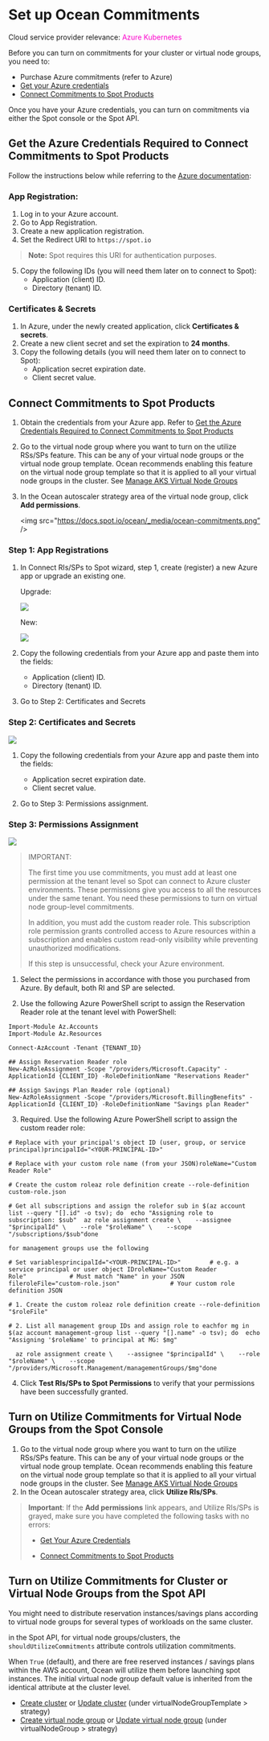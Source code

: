 <meta name="robots" content="noindex">

#  Set up Ocean Commitments

Cloud service provider relevance: <font color="#FC01CC">Azure Kubernetes</font>

Before you can turn on commitments for your cluster or virtual node groups, you need to:

*  Purchase Azure commitments (refer to Azure)
*  [Get your Azure credentials](link)
*  [Connect Commitments to Spot Products](link)

Once you have your Azure credentials, you can turn on commitments via either the Spot console or the Spot API.

##  Get the Azure Credentials Required to Connect Commitments to Spot Products

Follow the instructions below while referring to the [Azure documentation](https://learn.microsoft.com/en-us/entra/identity-platform/quickstart-register-app?tabs=certificate):

###  App Registration:

1. Log in to your Azure account.
2. Go to App Registration.
3. Create a new application registration.
4. Set the Redirect URI to `https://spot.io`

>**Note:** Spot requires this URI for authentication purposes.

5. Copy the following IDs (you will need them later on to connect to Spot):
   * Application (client) ID.
   * Directory (tenant) ID.

###  Certificates & Secrets

1.  In Azure, under the newly created application, click **Certificates & secrets**.
2.  Create a new client secret and set the expiration to **24 months**.
3.  Copy the following details (you will need them later on to connect to Spot):
    * Application secret expiration date.
    * Client secret value.


##  Connect Commitments to Spot Products

1.  Obtain the credentials from your Azure app. Refer to [Get the Azure Credentials Required to Connect Commitments to Spot Products]()
2.  Go to the virtual node group where you want to turn on the utilize RSs/SPs feature. This can be any of your virtual node groups or the virtual node group template. Ocean recommends enabling this feature on the virtual node group template so that it is applied to all your virtual node groups in the cluster. See [Manage AKS Virtual Node Groups](https://docs.spot.io/ocean/tutorials/manage-virtual-nd-groups-aks)
3.  In the Ocean autoscaler strategy area of the virtual node group, click **Add permissions**.

    <img src="https://docs.spot.io/ocean/_media/ocean-commitments.png” />
    
       
###  Step 1: App Registrations

1.  In Connect RIs/SPs to Spot wizard, step 1, create (register) a new Azure app or upgrade an existing one.

    Upgrade:

    <img src="https://docs.spot.io/managed-instance/_media/commitments_register-upgrade-app.png" />

    New:

    <img src="https://docs.spot.io/managed-instance/_media/commitments-register-new-app.png" />

3. Copy the following credentials from your Azure app and paste them into the fields:
   * Application (client) ID.
   * Directory (tenant) ID.

4.  Go to Step 2: Certificates and Secrets

###  Step 2: Certificates and Secrets


<img src="https://docs.spot.io/managed-instance/_media/commitments-certs-and-secrets.png" />
    
1. Copy the following credentials from your Azure app and paste them into the fields:
   * Application secret expiration date.
   * Client secret value. 

2.  Go to Step 3: Permissions assignment.

###  Step 3: Permissions Assignment


<img src="https://docs.spot.io/managed-instance/_media/commitments-permss-with-reader.png" />

>IMPORTANT:
>
>The first time you use commitments, you must add at least one permission at the tenant level so Spot can connect to Azure cluster environments.
These permissions give you access to all the resources under the same tenant. You need these permissions to turn on virtual node group-level commitments.
>
>In addition, you must add the custom reader role. This subscription role permission grants controlled access to Azure resources within a subscription and enables custom read-only visibility while preventing unauthorized modifications.
>
>If this step is unsuccessful, check your Azure environment.

1.  Select the permissions in accordance with those you purchased from Azure. By default, both RI and SP are selected.

2.  Use the following Azure PowerShell script to assign the Reservation Reader role at the tenant level with PowerShell:

```
Import-Module Az.Accounts
Import-Module Az.Resources

Connect-AzAccount -Tenant {TENANT_ID}

## Assign Reservation Reader role
New-AzRoleAssignment -Scope "/providers/Microsoft.Capacity" -ApplicationId {CLIENT_ID} -RoleDefinitionName "Reservations Reader"

## Assign Savings Plan Reader role (optional)
New-AzRoleAssignment -Scope "/providers/Microsoft.BillingBenefits" -ApplicationId {CLIENT_ID} -RoleDefinitionName "Savings plan Reader"
```

3. Required. Use the following Azure PowerShell script to assign the custom reader role:


```
# Replace with your principal's object ID (user, group, or service principal)principalId="<YOUR-PRINCIPAL-ID>"
 
# Replace with your custom role name (from your JSON)roleName="Custom Reader Role"
 
# Create the custom roleaz role definition create --role-definition custom-role.json
 
# Get all subscriptions and assign the rolefor sub in $(az account list --query "[].id" -o tsv); do  echo "Assigning role to subscription: $sub"  az role assignment create \    --assignee "$principalId" \    --role "$roleName" \    --scope "/subscriptions/$sub"done
 
for management groups use the following
 
# Set variablesprincipalId="<YOUR-PRINCIPAL-ID>"        # e.g. a service principal or user object IDroleName="Custom Reader Role"            # Must match "Name" in your JSON fileroleFile="custom-role.json"              # Your custom role definition JSON
 
# 1. Create the custom roleaz role definition create --role-definition "$roleFile"
 
# 2. List all management group IDs and assign role to eachfor mg in $(az account management-group list --query "[].name" -o tsv); do  echo "Assigning '$roleName' to principal at MG: $mg"
 
  az role assignment create \    --assignee "$principalId" \    --role "$roleName" \    --scope "/providers/Microsoft.Management/managementGroups/$mg"done

```

4.  Click **Test RIs/SPs to Spot Permissions** to verify that your permissions have been successfully granted.
   

##  Turn on Utilize Commitments for Virtual Node Groups from the Spot Console

1. Go to the virtual node group where you want to turn on the utilize RSs/SPs feature. This can be any of your virtual node groups or the virtual node group template. Ocean recommends enabling this feature on the virtual node group template so that it is applied to all your virtual node groups in the cluster. See [Manage AKS Virtual Node Groups](https://docs.spot.io/ocean/tutorials/manage-virtual-nd-groups-aks)
2. In the Ocean autoscaler strategy area, click **Utilize RIs/SPs**.

>**Important**: If the **Add permissions** link appears, and Utilize RIs/SPs is grayed, make sure you have completed the following tasks with no errors:
>
>  - [Get Your Azure Credentials](link)
>
>  - [Connect Commitments to Spot Products](link)


## Turn on Utilize Commitments for Cluster or Virtual Node Groups from the Spot API

You might need to distribute reservation instances/savings plans according to virtual node groups for several types of workloads on the same cluster.

in the Spot API, for virtual node groups/clusters, the `shouldUtilizeCommitments` attribute controls utilization commitments. 

When `True` (default), and there are free reserved instances / savings plans within the AWS account, Ocean will utilize them before launching spot instances. 
The initial virtual node group default value is inherited from the identical attribute at the cluster level. 

* [Create cluster](https://docs.spot.io/api/#tag/Ocean-AKS/operation/oceanAKSClusterCreate) or [Update cluster](https://docs.spot.io/api/#tag/Ocean-AKS/operation/oceanAKSClusterUpdate)  (under virtualNodeGroupTemplate > strategy)
* [Create virtual node group](https://docs.spot.io/api/#tag/Ocean-AKS/operation/oceanAKSVirtualNodeGroupCreate) or [Update virtual node group](https://docs.spot.io/api/#tag/Ocean-AKS/operation/oceanAKSVirtualNodeGroupUpdate) (under virtualNodeGroup > strategy)







